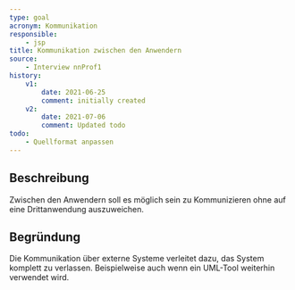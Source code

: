 ```yaml
---
type: goal
acronym: Kommunikation
responsible:
    - jsp
title: Kommunikation zwischen den Anwendern
source:
    - Interview nnProf1
history:
    v1:
        date: 2021-06-25
        comment: initially created
    v2:
        date: 2021-07-06
        comment: Updated todo
todo:
    - Quellformat anpassen
---
```


## Beschreibung

Zwischen den Anwendern soll es möglich sein zu Kommunizieren ohne auf eine Drittanwendung auszuweichen.

## Begründung

Die Kommunikation über externe Systeme verleitet dazu, das System komplett zu verlassen. Beispielweise
auch wenn ein UML-Tool weiterhin verwendet wird.
